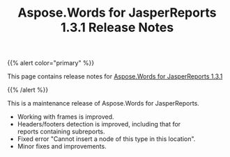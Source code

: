 ﻿---
title: Aspose.Words for JasperReports 1.3.1 Release Notes
description: "Aspose.Words for JasperReports 1.3.1 Release Notes – learn about the latest updates and fixes."
type: docs
weight: 30
url: /jasperreports/aspose-words-for-jasperreports-1-3-1-release-notes/
---

{{% alert color="primary" %}} 

This page contains release notes for [Aspose.Words for JasperReports 1.3.1](https://downloads.aspose.com/words/jasperreports/new-releases/aspose.words-for-jasperreports-1.3.1/)

{{% /alert %}} 

This is a maintenance release of Aspose.Words for JasperReports.

- Working with frames is improved.
- Headers/footers detection is improved, including that for reports containing subreports. 
- Fixed error "Cannot insert a node of this type in this location".
- Minor fixes and improvements.
